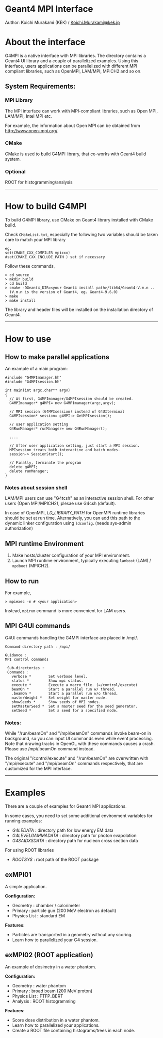 Geant4 MPI Interface
====================

Author:
Koichi Murakami (KEK) / Koichi.Murakami@kek.jp


About the interface
===================
G4MPI is a native interface with MPI libraries. The directory contains 
a Geant4 UI library and a couple of parallelized examples.
Using this interface, users applications can be parallelized with
different MPI compliant libraries, such as OpenMPI, LAM/MPI, MPICH2 and so on.

System Requirements:
--------------------

### MPI Library

The MPI interface can work with MPI-compliant libraries, 
such as Open MPI, LAM/MPI, Intel MPI etc.

For example, the information about Open MPI can be obtained from
http://www.open-mpi.org/

### CMake

CMake is used to build G4MPI library, that co-works with Geant4 build system.

### Optional

ROOT for histogramming/analysis

- - -

How to build G4MPI
==================
To build G4MPI library, use CMake on Geant4 library installed with CMake build.

Check `CMakeList.txt`, especially the following two variables 
should be taken care to match your MPI library

    eg.  
    set(CMAKE_CXX_COMPILER mpicxx)  
    #set(CMAKE_CXX_INCLUDE_PATH ) set if necessary

Follow these commands,

    > cd source
    > mkdir build
    > cd build
    > cmake -DGeant4_DIR=<your Geant4 install path>/lib64/Geant4-V.m.n ..
      (V.m.n is the version of Geant4, eg. Geant4-9.6.0)
    > make
    > make install

The library and header files will be installed on the installation directory
of Geant4.

- - - 

How to use
==========

How to make parallel applications
---------------------------------

An example of a main program:

~~~~~~~~~~~~~~~~~~~~~~~~~~~~~~~~~~~~~~~~~~~~~~~~~~~~~~~~~~~~{.cc}
#include "G4MPImanager.hh"
#include "G4MPIsession.hh"

int main(int argc,char** argv)
{
  // At first, G4MPImanager/G4MPIsession should be created.
  G4MPImanager* g4MPI= new G4MPImanager(argc,argv);
      
  // MPI session (G4MPIsession) instead of G4UIterminal
  G4MPIsession* session= g4MPI-> GetMPIsession();
      
  // user application setting
  G4RunManager* runManager= new G4RunManager();

  ....

  // After user application setting, just start a MPI session.
  MPIsession treats both interactive and batch modes.
  session-> SessionStart();

  // Finally, terminate the program
  delete g4MPI;
  delete runManager;
}    
~~~~~~~~~~~~~~~~~~~~~~~~~~~~~~~~~~~~~~~~~~~~~~~~~~~~~~~~~~~~


### Notes about session shell

LAM/MPI users can use "G4tcsh" as an interactive session shell.
For other users (Open MPI/MPICH2), plesae use G4csh (default).

In case of OpenMPI, *LD_LIBRARY_PATH* for OpenMPI runtime libraries
should be set at run time. Alternatively, you can add this path
to the dynamic linker configuration using `ldconfig`.
(needs sys-admin authorization)


MPI runtime Environment
-----------------------
1. Make hosts/cluster configuration of your MPI environment.
2. Launch MPI runtime environment, typically executing
   `lamboot` (LAM) / `mpdboot` (MPICH2).

How to run
----------
For example,

    > mpiexec -n # <your application>

Instead, `mpirun` command is more convenient for LAM users.


MPI G4UI commands
-----------------
G4UI commands handling the G4MPI interface are placed in /mpi/.

~~~~~~~~~~~~~~~~~~~~~~~~~~~~~~~~~~~~~~~~~~~~~~~~~~~~~~~~~~~~
Command directory path : /mpi/
    
Guidance :
MPI control commands
    
 Sub-directories :
 Commands :
   verbose *        Set verbose level.
   status *         Show mpi status.
   execute *        Execute a macro file. (=/control/execute)
   beamOn *         Start a parallel run w/ thread.
   .beamOn *        Start a parallel run w/o thread.
   masterWeight *   Set weight for master node.
   showSeeds *      Show seeds of MPI nodes.
   setMasterSeed *  Set a master seed for the seed generator.
   setSeed *        Set a seed for a specified node.
~~~~~~~~~~~~~~~~~~~~~~~~~~~~~~~~~~~~~~~~~~~~~~~~~~~~~~~~~~~~

### Notes:
While "/run/beamOn" and "/mpi/beamOn" commands invoke beam-on in background,
so you can input UI commands even while event processing. Note that drawing
tracks in OpenGL with these commands causes a crash. Please use /mpi/.beamOn
command instead.

The original "/control/execute" and "/run/beamOn" are overwritten
with "/mpi/execute" and "/mpi/beamOn" commands respectively,
that are customized for the MPI interface.

- - -

Examples
========
There are a couple of examples for Geant4 MPI applications.

In some cases, you need to set some additional environment variables
for running examples:

- *G4LEDATA* : directory path for low energy EM data
- *G4LEVELGAMMADATA* : directory path for photon evapolation
- *G4SAIDXSDATA* : directory path for nucleon cross section data


For using ROOT libraries

- *ROOTSYS* : root path of the ROOT package

exMPI01
-------
A simple application.

**Configuration:**

- Geometry : chamber / calorimeter
- Primary : particle gun (200 MeV electron as default)
- Physics List : standard EM

**Features:**
- Particles are transported in a geometry without any scoring.
- Learn how to parallelized your G4 session.

exMPI02 (ROOT application)
--------------------------
An example of dosimetry in a water phantom.

**Configuration:**
- Geometry     : water phantom
- Primary      : broad beam (200 MeV proton)
- Physics List : FTFP_BERT
- Analysis     : ROOT histogramming

**Features:**
- Score dose distribution in a water phantom.
- Learn how to parallelized your applications.
- Create a ROOT file containing histograms/trees in each node.
